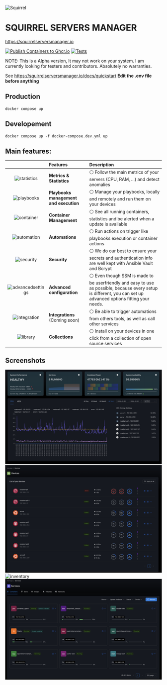 ![Squirrel](./client/public/logo.svg)
# SQUIRREL SERVERS MANAGER
https://squirrelserversmanager.io

[![Publish Containers to Ghcr.io](https://github.com/SquirrelCorporation/SquirrelServersManager/actions/workflows/docker-publish.yml/badge.svg)](https://github.com/SquirrelCorporation/SquirrelServersManager/actions/workflows/docker-publish.yml)
[![Tests](https://github.com/SquirrelCorporation/SquirrelServersManager/actions/workflows/node.js.yml/badge.svg)](https://github.com/SquirrelCorporation/SquirrelServersManager/actions/workflows/node.js.yml)

NOTE:
This is a Alpha version, It may not work on your system. I am currently looking for testers and contributors.
Absolutely no warranties. 

See https://squirrelserversmanager.io/docs/quickstart
**Edit the .env file before anything**

## Production
```console
docker compose up
```

## Developement
```console
docker compose up -f docker-compose.dev.yml up 
```

## Main features:
|                                                  | Features                               | Description                                                                                                                                                                  |
|:------------------------------------------------:|:---------------------------------------|:-----------------------------------------------------------------------------------------------------------------------------------------------------------------------------|
|       <img src="https://squirrelserversmanager.io/home/statistics.svg" alt="statistics" width="100" height="100">       | **Metrics & Statistics**               | :white_circle: Follow the main metrics of your servers (CPU, RAM, ...) and detect anomalies                                                                                  |
|  <img src="https://squirrelserversmanager.io/home/playback-speed-bold.svg" alt="playbooks" width="100" height="100">   | **Playbooks management and execution** | :white_circle: Manage your playbooks, locally and remotely and run them on your devices                                                                                      |
|       <img src="https://squirrelserversmanager.io/home/container.svg" alt="container" width="100" height="100">     | **Container Management**               | :white_circle: See all running containers, statistics and be alerted when a update is available                                                                              |
| <img src="https://squirrelserversmanager.io/home/ibm-event-automation.svg" alt="automation" width="100" height="100"> | **Automations**                        | :white_circle: Run actions on trigger like playbooks execution or container actions                                                                                          |
|       <img src="https://squirrelserversmanager.io/home/security.svg" alt="security" width="100" height="100">          | **Security**                           | :white_circle: We do our best to ensure your secrets and authentication info are well kept with Ansible Vault and Bcrypt                                                     | 
| <img src="https://squirrelserversmanager.io/home/advanced-settings.svg" alt="advancedsettings" width="100" height="100">| **Advanced configuration**             | :white_circle: Even though SSM is made to be userfriendly and easy to use as possible, because every setup is different, you can set up advanced options fitting your needs. | 
| <img src="https://squirrelserversmanager.io/home/integration-general.svg" alt="integration" width="100" height="100">    | **Integrations** (Coming soon)         | :white_circle: Be able to trigger automations from others tools, as well as call other services                                                                              | 
|      <img src="https://squirrelserversmanager.io/home/library-filled.svg" alt="library" width="100" height="100">      | **Collections**        | :white_circle: Install on your devices in one click from a collection of open source services                                                                                | 


## Screenshots
![dashboard](./site/public/home/dashboard.png)
![devices](./site/public/home/devices.png)
![inventory](./site/public/home/inventory.png)
![services](./site/public/home/services.png)
